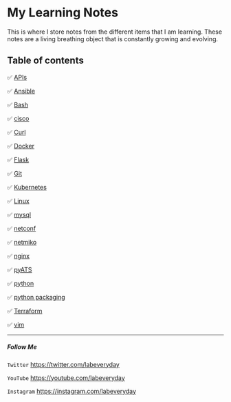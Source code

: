 # My Learning Notes

This is where I store notes from the different items that I am learning. These notes are a living breathing object that is constantly growing and evolving.

## Table of contents

✅ [APIs](https://github.com/labeveryday/Notes/tree/main/APIs)

✅ [Ansible](https://github.com/labeveryday/Notes/tree/main/ansible)

✅ [Bash](https://github.com/labeveryday/Notes/tree/main/Bash)

✅ [cisco](https://github.com/labeveryday/Notes/tree/main/cisco)

✅ [Curl](https://github.com/labeveryday/Notes/tree/main/Curl)

✅ [Docker](https://github.com/labeveryday/Notes/tree/main/Docker)

✅ [Flask](https://github.com/labeveryday/Notes/tree/main/Flask)

✅ [Git](https://github.com/labeveryday/Notes/tree/main/Git)

✅ [Kubernetes](https://github.com/labeveryday/Notes/tree/main/Kubernetes)

✅ [Linux](https://github.com/labeveryday/Notes/tree/main/Linux)

✅ [mysql](https://github.com/labeveryday/Notes/tree/main/mysql)

✅ [netconf](https://github.com/labeveryday/Notes/tree/main/netconf)

✅ [netmiko](https://github.com/labeveryday/Notes/tree/main/Netmiko)

✅ [nginx](https://github.com/labeveryday/Notes/tree/main/nginx)

✅ [pyATS](https://github.com/labeveryday/Notes/tree/main/pyATS)

✅ [python](https://github.com/labeveryday/Notes/tree/main/python)

✅ [python packaging](https://github.com/labeveryday/Notes/tree/main/python_packaging)

✅ [Terraform](https://github.com/labeveryday/Notes/tree/main/Terraform)

✅ [vim](https://github.com/labeveryday/Notes/tree/main/vim)

___

##### Follow Me

`Twitter`	https://twitter.com/labeveryday

`YouTube`	https://youtube.com/labeveryday

`Instagram`	https://instagram.com/labeveryday
